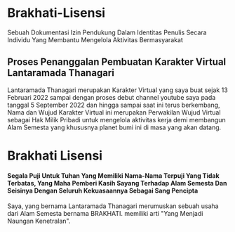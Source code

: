 # Brakhati-Lisensi
Sebuah Dokumentasi Izin Pendukung Dalam Identitas Penulis Secara Individu Yang Membantu Mengelola Aktivitas Bermasyarakat
## Proses Penanggalan Pembuatan Karakter Virtual Lantaramada Thanagari
Lantaramada Thanagari merupakan Karakter Virtual yang saya buat sejak 13 Februari 2022 sampai dengan proses debut channel youtube saya pada tanggal 5 September 2022 dan hingga sampai saat ini terus berkembang, Nama dan Wujud Karakter Virtual ini merupakan Perwakilan Wujud Virtual sebagai Hak Milik Pribadi untuk mengelola aktivitas kerja demi membangun Alam Semesta yang khususnya planet bumi ini di masa yang akan datang.
# Brakhati Lisensi
#### Segala Puji Untuk Tuhan Yang Memiliki Nama-Nama Terpuji Yang Tidak Terbatas, Yang Maha Pemberi Kasih Sayang Terhadap Alam Semesta Dan Seisinya Dengan Seluruh Kekuasaannya Sebagai Sang Pencipta
Saya, yang bernama Lantaramada Thanagari merumuskan sebuah usaha dari Alam Semesta bernama BRAKHATI. memiliki arti "Yang Menjadi Naungan Kenetralan". 
